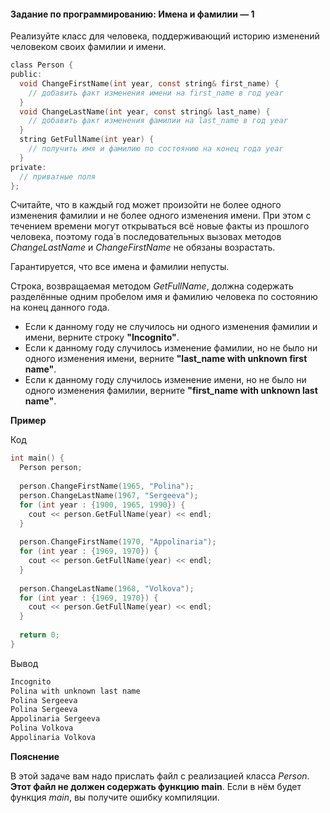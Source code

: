 #### Задание по программированию: Имена и фамилии — 1 ####

Реализуйте класс для человека, поддерживающий историю изменений человеком своих фамилии и имени.

```objectivec
class Person {
public:
  void ChangeFirstName(int year, const string& first_name) {
    // добавить факт изменения имени на first_name в год year
  }
  void ChangeLastName(int year, const string& last_name) {
    // добавить факт изменения фамилии на last_name в год year
  }
  string GetFullName(int year) {
    // получить имя и фамилию по состоянию на конец года year
  }
private:
  // приватные поля
};
```
Считайте, что в каждый год может произойти не более одного изменения фамилии и не более одного изменения имени. При этом с течением времени могут открываться всё новые факты из прошлого человека, поэтому года́ в последовательных вызовах методов *ChangeLastName* и *ChangeFirstName* не обязаны возрастать.

Гарантируется, что все имена и фамилии непусты.

Строка, возвращаемая методом *GetFullName*, должна содержать разделённые одним пробелом имя и фамилию человека по состоянию на конец данного года.

* Если к данному году не случилось ни одного изменения фамилии и имени, верните строку **"Incognito"**.
* Если к данному году случилось изменение фамилии, но не было ни одного изменения имени, верните **"last_name with unknown first name"**.
* Если к данному году случилось изменение имени, но не было ни одного изменения фамилии, верните **"first_name with unknown last name"**.

**Пример**

Код

```objectivec
int main() {
  Person person;
  
  person.ChangeFirstName(1965, "Polina");
  person.ChangeLastName(1967, "Sergeeva");
  for (int year : {1900, 1965, 1990}) {
    cout << person.GetFullName(year) << endl;
  }
  
  person.ChangeFirstName(1970, "Appolinaria");
  for (int year : {1969, 1970}) {
    cout << person.GetFullName(year) << endl;
  }
  
  person.ChangeLastName(1968, "Volkova");
  for (int year : {1969, 1970}) {
    cout << person.GetFullName(year) << endl;
  }
  
  return 0;
}
```

Вывод

```objectivec
Incognito
Polina with unknown last name
Polina Sergeeva
Polina Sergeeva
Appolinaria Sergeeva
Polina Volkova
Appolinaria Volkova
```


**Пояснение**

В этой задаче вам надо прислать файл с реализацией класса *Person*. **Этот файл не должен содержать функцию main**. Если в нём будет функция *main*, вы получите ошибку компиляции.